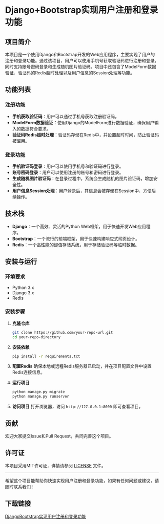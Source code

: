 # Django+Bootstrap实现用户注册和登录功能

## 项目简介

本项目是一个使用Django和Bootstrap开发的Web应用程序，主要实现了用户的注册和登录功能。通过该项目，用户可以使用手机号获取验证码进行注册和登录，同时支持账号密码登录和生成随机图片验证码。项目中还包含了ModelForm数据验证、验证码的Redis超时处理以及用户信息的Session处理等功能。

## 功能列表

### 注册功能
- **手机获取验证码**：用户可以通过手机号获取注册验证码。
- **ModelForm数据验证**：使用Django的ModelForm进行数据验证，确保用户输入的数据符合要求。
- **验证码Redis超时处理**：验证码存储在Redis中，并设置超时时间，防止验证码被滥用。

### 登录功能
- **手机验证码登录**：用户可以使用手机号和验证码进行登录。
- **账号密码登录**：用户可以使用注册的账号和密码进行登录。
- **生成随机图片验证码**：在登录过程中，系统会生成随机的图片验证码，增加安全性。
- **用户信息Session处理**：用户登录后，其信息会被存储在Session中，方便后续操作。

## 技术栈

- **Django**：一个高效、灵活的Python Web框架，用于快速开发Web应用程序。
- **Bootstrap**：一个流行的前端框架，用于快速构建响应式网页设计。
- **Redis**：一个高性能的键值存储系统，用于存储验证码等临时数据。

## 安装与运行

### 环境要求
- Python 3.x
- Django 3.x
- Redis

### 安装步骤

1. **克隆仓库**
   ```bash
   git clone https://github.com/your-repo-url.git
   cd your-repo-directory
   ```

2. **安装依赖**
   ```bash
   pip install -r requirements.txt
   ```

3. **配置Redis**
   确保本地或远程Redis服务器已启动，并在项目配置文件中设置Redis连接信息。

4. **运行项目**
   ```bash
   python manage.py migrate
   python manage.py runserver
   ```

5. **访问项目**
   打开浏览器，访问 `http://127.0.0.1:8000` 即可查看项目。

## 贡献

欢迎大家提交Issue和Pull Request，共同完善这个项目。

## 许可证

本项目采用MIT许可证，详情请参阅 [LICENSE](LICENSE) 文件。

---

希望这个项目能帮助你快速实现用户注册和登录功能，如果有任何问题或建议，请随时联系我们！

## 下载链接

[DjangoBootstrap实现用户注册和登录功能](https://pan.quark.cn/s/acfadf71d5b7)
